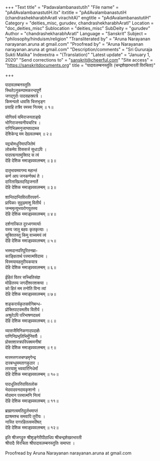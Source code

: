 +++
"Text title" = "Padavalambanastutih"
"File name" = "pAdAvalambanastutiH.itx"
itxtitle = "pAdAvalambanastutiH (chandrashekharabhAratI virachitA)"
engtitle = "pAdAvalambanastutiH"
Category = "deities_misc, gurudev, chandrashekharabhAratI"
Location = "doc_deities_misc"
Sublocation = "deities_misc"
SubDeity = "gurudev"
Author = "chandrashekharabhAratI"
Language = "Sanskrit"
Subject = "philosophy/hinduism/religion"
"Transliterated by" = "Aruna Narayanan narayanan.aruna at gmail.com"
"Proofread by" = "Aruna Narayanan narayanan.aruna at gmail.com"
"Description/comments" = "Sri Gururaja Sukti Malika"
Indexextra = "(Translation)"
"Latest update" = "January 1, 2020"
"Send corrections to" = "sanskrit@cheerful.com"
"Site access" = "https://sanskritdocuments.org"
title = "पादावलम्बनस्तुतिः (चन्द्रशेखरभारती विरचिता)"

+++
  
 पादावलम्बनस्तुतिः   
स्थितेऽनुकम्पामकरन्दपूर्णे  
     जगद्गुरोः पादसहस्रपत्रे ।  
किमन्यतो धावसि चित्तभृङ्ग  
     प्रयाहि तत्रैव रमस्व नित्यम् ॥ १॥  
  
योगिवर्य यमिराजनताङ्घ्रे  
     भोगिराजनवनीयचरित्र ।  
रागिभिन्नमनुजाप्यपदाब्ज  
     देशिकेन्द्र मम देह्यवलम्बम् ॥ २॥  
  
यद्वचोमधुरिमापजितेमं  
     लोकमेव विससर्ज सुधाऽपि ।  
पादपद्मनतमुक्तिद स त्वं  
     देहि देशिक ममाङ्घ्र्यवलम्बम् ॥ ३॥  
  
दातृभावमवगम्य महान्तं  
     कर्ण आप जनकर्णपथं ते ।  
दारिताखिलदरिद्रजनार्ते  
     देहि देशिक ममाङ्घ्र्यवलम्बम् ॥ ३॥  
  
शान्तिदान्तिविरतीरपवर्ग-  
     प्रापिकाः सुदृढमाशु वितीर्य ।  
जन्ममृत्युभयरोगयुतस्य  
     देहि देशिक ममाङ्घ्र्यवलम्बम् ॥ ४॥  
  
दर्शनात्किल दुरध्वगमर्त्याः  
     यस्य जातु बहवः कृतकृत्याः ।  
सूक्तितस्तु किमु वाच्यमयं त्वं  
     देहि देशिक ममाङ्घ्र्यवलम्बम् ॥ ५॥  
  
भस्मदानपरिपूरितनम्रा-  
     काङ्क्षितार्थ परमात्मविदग्र्य ।  
विस्मयावहतुरीयकयात्र  
     देहि देशिक ममाङ्घ्र्यवलम्बम् ॥ ६॥  
  
ईहितं वितर सच्चितिसंज्ञ  
     मोहितस्य जगदीश्वरशक्त्या ।  
को हितं मम तनोति विना त्वां  
     देहि देशिक ममाङ्घ्र्यवलम्बम् ॥ ७॥  
  
शङ्करार्यकृतसर्वनिबन्ध-  
     प्रोक्तिपाटवमतीव वितीर्य ।  
अश्रुतेऽपि परिभाषणदाक्ष्यं  
     देहि देशिक ममाङ्घ्र्यवलम्बम् ॥ ८॥  
  
व्यासजैमिनिकणादपदाक्षैः  
     पाणिनिप्रभृतिभिर्मुनिवर्यैः ।  
प्रोक्तशास्त्रपरिपक्वमनीषां  
     देहि देशिक ममाङ्घ्र्यवलम्बम् ॥ ९॥  
  
मारमत्तगजचण्डमृगेन्द्र  
     दारबन्धुममतागकुठार ।  
तारयाशु भववारिनिधेर्मां  
     देहि देशिक ममाङ्घ्र्यवलम्बम् ॥ १०॥  
  
पादधूलिपरिपावितलोक  
     भेदवादवनदावकृशानो ।  
मोदमान परमात्मनि नित्यं  
     देहि देशिक ममाङ्घ्र्यवलम्बम् ॥ ११॥  
  
ब्राह्मणत्वमतिदुर्लभमाप्तं  
     ह्याश्रमश्च समवापि तुरीयः ।  
नास्ति रागरहितत्वमपीषत्  
     देहि देशिक ममाङ्घ्र्यवलम्बम् ॥ १२॥  
  
इति श्रीजगद्रुरु श्रीश‍ृङ्गेरीपीठाधिप श्रीचन्द्रशेखरभारती  
     श्रीपादैः विरचिता श्रीपादावलम्बनस्तुतिः समाप्ता ।  
  
Proofread by Aruna Narayanan narayanan.aruna at gmail.com   
  
